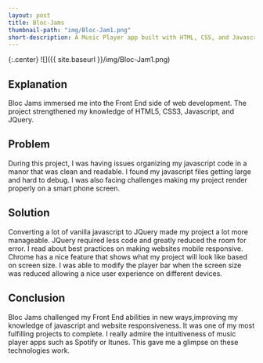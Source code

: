 ```yaml
---
layout: post
title: Bloc-Jams
thumbnail-path: "img/Bloc-Jam1.png"
short-description: A Music Player app built with HTML, CSS, and Javascript
---
```


{:.center}
![]({{ site.baseurl }}/img/Bloc-Jam1.png)

## Explanation

Bloc Jams immersed me into the Front End side of web development. The project strengthened my knowledge of HTML5, CSS3, Javascript, and JQuery.

## Problem

 During this project, I was having issues organizing my javascript code in a manor that was clean and readable. I found my javascript files getting large and hard to debug. I was also facing challenges making my project render properly on a smart phone screen.

## Solution

Converting a lot of vanilla javascript to JQuery made my project a lot more manageable. JQuery required less code and greatly reduced the room for error. I read about best practices on making websites mobile responsive. Chrome has a nice feature that shows what my project will look like based on screen size. I was able to modify the player bar when the screen size was reduced allowing a nice user experience on different devices.

## Conclusion

Bloc Jams challenged my Front End abilities in new ways,improving my knowledge of javascript and website responsiveness. It was one of my most fulfilling projects to complete. I really admire the intuitiveness of music player apps such as Spotify or Itunes. This gave me a glimpse on these technologies work.
